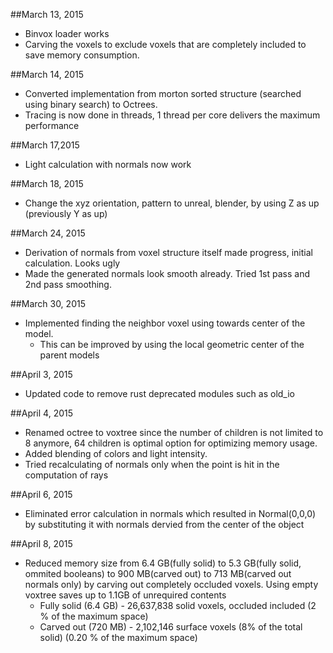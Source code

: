 ##March 13, 2015
* Binvox loader works
* Carving the voxels to exclude voxels that are completely included to save memory consumption.

##March 14, 2015
* Converted implementation from morton sorted structure (searched using binary search) to Octrees.
* Tracing is now done in threads, 1 thread per core delivers the maximum performance

##March 17,2015
* Light calculation with normals now work

##March 18, 2015
* Change the xyz orientation, pattern to unreal, blender, by using Z as up (previously Y as up)	

##March 24, 2015
* Derivation of normals from voxel structure itself made progress, initial calculation. Looks ugly
* Made the generated normals look smooth already. Tried 1st pass and 2nd pass smoothing.

##March 30, 2015
* Implemented finding the neighbor voxel using towards center of the model.
	* This can be improved by using the local geometric center of the parent models

##April 3, 2015
* Updated code to remove rust deprecated modules such as old_io

##April 4, 2015
* Renamed octree to voxtree since the number of children is not limited to 8 anymore, 64 children is optimal option for optimizing memory usage.
* Added blending of colors and light intensity.
* Tried recalculating of normals only when the point is hit in the computation of rays

##April 6, 2015
* Eliminated error calculation in normals which resulted in Normal(0,0,0) by substituting it with normals dervied from the center of the object

##April 8, 2015
* Reduced memory size from 6.4 GB(fully solid) to 5.3 GB(fully solid, ommited booleans) to 900 MB(carved out) to 713 MB(carved out normals only) by carving out completely occluded voxels. Using empty voxtree saves up to 1.1GB of unrequired contents
	* Fully solid (6.4 GB) - 26,637,838 solid voxels, occluded included  (2 % of the maximum space)
	* Carved out (720 MB)  - 2,102,146 surface voxels (8% of the total solid) (0.20 % of the maximum space)